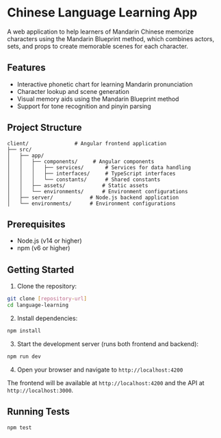# Chinese Language Learning App

A web application to help learners of Mandarin Chinese memorize characters using the Mandarin Blueprint method, which combines actors, sets, and props to create memorable scenes for each character.

## Features

- Interactive phonetic chart for learning Mandarin pronunciation
- Character lookup and scene generation
- Visual memory aids using the Mandarin Blueprint method
- Support for tone recognition and pinyin parsing

## Project Structure

```
client/               # Angular frontend application
├── src/
│   ├── app/
│   │   ├── components/     # Angular components
│   │   │   ├── services/       # Services for data handling
│   │   │   ├── interfaces/     # TypeScript interfaces
│   │   │   └── constants/      # Shared constants
│   │   ├── assets/            # Static assets
│   │   └── environments/      # Environment configurations
│   ├── server/            # Node.js backend application
│   └── environments/      # Environment configurations
```

## Prerequisites

- Node.js (v14 or higher)
- npm (v6 or higher)

## Getting Started

1. Clone the repository:

```bash
git clone [repository-url]
cd language-learning
```

2. Install dependencies:

```bash
npm install
```

3. Start the development server (runs both frontend and backend):

```bash
npm run dev
```

4. Open your browser and navigate to `http://localhost:4200`

The frontend will be available at `http://localhost:4200` and the API at `http://localhost:3000`.

## Running Tests

```bash
npm test
```
